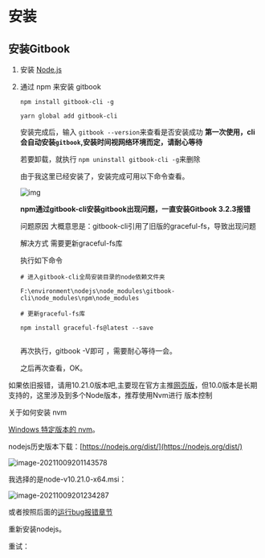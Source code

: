 # 安装

## 安装Gitbook

1. 安装 [Node.js](https://nodejs.org/)
2. 通过 npm 来安装 gitbook

   ```text
   npm install gitbook-cli -g
   ​
   yarn global add gitbook-cli
   ```

   安装完成后，输入 `gitbook --version`来查看是否安装成功 **第一次使用，cli 会自动安装`gitbook`,安装时间视网络环境而定，请耐心等待**

   若要卸载，就执行 `npm uninstall gitbook-cli -g`来删除

   由于我这里已经安装了，安装完成可用以下命令查看。

   ![img](https://luckly007.oss-cn-beijing.aliyuncs.com/img/1750888-20200827093429403-214093467.png)

   **npm通过gitbook-cli安装gitbook出现问题，一直安装Gitbook 3.2.3报错**

   问题原因 大概意思是：gitbook-cli引用了旧版的graceful-fs，导致出现问题

   解决方式 需要更新graceful-fs库

   执行如下命令

   ```text
   # 进入gitbook-cli全局安装目录的node依赖文件夹
   ​
   F:\environment\nodejs\node_modules\gitbook-cli\node_modules\npm\node_modules
   ​
   # 更新graceful-fs库
   ​
   npm install graceful-fs@latest --save
   ​
   ```

   再次执行，gitbook -V即可 ，需要耐心等待一会。

   之后再次查看，OK。

如果依旧报错，请用10.21.0版本吧,主要现在官方主推[网页版](http://www.gitbook.io/)，但10.0版本是长期支持的，这里涉及到多个Node版本，推荐使用Nvm进行 版本控制

关于如何安装 nvm 

[Windows 特定版本的 nvm](https://github.com/coreybutler/nvm-windows#installation--upgrades)。

nodejs历史版本下载：[https://nodejs.org/dist/](https://nodejs.org/dist/)

![image-20211009201143578](https://luckly007.oss-cn-beijing.aliyuncs.com/img/image-20211009201143578.png)

我选择的是node-v10.21.0-x64.msi：

![image-20211009201234287](https://luckly007.oss-cn-beijing.aliyuncs.com/img/image-20211009201234287.png)

或者按照后面的[运行bug报错章节](https://gitbook.luckly.work/yun-hang-bug-bao-cuo)

重新安装nodejs。

重试：

